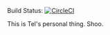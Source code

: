 Build Status: [![CircleCI](https://circleci.com/gh/munsu/secret-hill/tree/master.svg?style=svg)](https://circleci.com/gh/munsu/secret-hill/tree/master)

This is Tel's personal thing. Shoo.